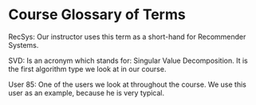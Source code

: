 # Course Glossary of Terms 

RecSys: Our instructor uses this term as a short-hand for Recommender Systems. 

SVD: Is an acronym which stands for: Singular Value Decomposition.  It is the first algorithm type we look at in our course. 

User 85: One of the users we look at throughout the course. We use this user as an example, because he is very typical.  